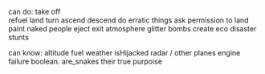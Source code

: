 can do:
    take off    
    refuel
    land 
    turn 
    ascend
    descend
    do erratic things
    ask permission to land
    paint naked people
    eject
    exit atmosphere
    glitter bombs
    create eco disaster
    stunts


can know:
    altitude
    fuel
    weather
    isHijacked
    radar / other planes
    engine failure
    boolean. are_snakes
    their true purpoise